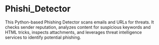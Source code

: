 # Phishi_Detector
This Python-based Phishing Detector scans emails and URLs for threats. It checks sender reputation, analyzes content for suspicious keywords and HTML tricks, inspects attachments, and leverages threat intelligence services to identify potential phishing.
